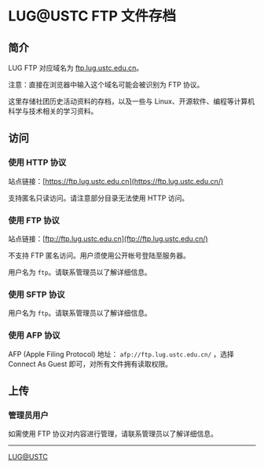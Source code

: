 ---
---

# LUG@USTC FTP 文件存档

## 简介

LUG FTP 对应域名为 [ftp.lug.ustc.edu.cn](ftp://ftp.lug.ustc.edu.cn/)。 

注意：直接在浏览器中输入这个域名可能会被识别为 FTP 协议。 

这里存储社团历史活动资料的存档，以及一些与 Linux、开源软件、编程等计算机科学与技术相关的学习资料。 

## 访问

### 使用 HTTP 协议

站点链接：[https://ftp.lug.ustc.edu.cn](https://ftp.lug.ustc.edu.cn/)

支持匿名只读访问。请注意部分目录无法使用 HTTP 访问。 

### 使用 FTP 协议

站点链接：[ftp://ftp.lug.ustc.edu.cn](ftp://ftp.lug.ustc.edu.cn/)

不支持 FTP 匿名访问。用户须使用公开帐号登陆至服务器。 

用户名为 `ftp`。请联系管理员以了解详细信息。 

### 使用 SFTP 协议

用户名为 `ftp`。请联系管理员以了解详细信息。 

### 使用 AFP 协议

AFP (Apple Filing Protocol) 地址： `afp://ftp.lug.ustc.edu.cn/` ，选择 Connect As Guest 即可，对所有文件拥有读取权限。 

## 上传

### 管理员用户

如需使用 FTP 协议对内容进行管理，请联系管理员以了解详细信息。 

* * *

[LUG@USTC](https://lug.ustc.edu.cn/)
